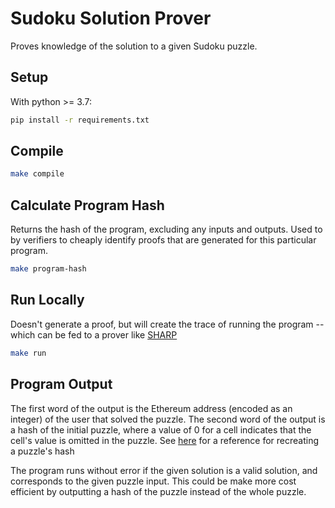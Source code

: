 # Sudoku Solution Prover

Proves knowledge of the solution to a given Sudoku puzzle.

## Setup

With python >= 3.7:

```sh
pip install -r requirements.txt
```

## Compile

```sh
make compile
```

## Calculate Program Hash

Returns the hash of the program, excluding any inputs and outputs. Used to by verifiers to cheaply identify 
proofs that are generated for this particular program.

```sh
make program-hash
```

## Run Locally

Doesn't generate a proof, but will create the trace of running the program -- which can be fed to a prover like
[SHARP](https://www.cairo-lang.org/docs/sharp.html)

```sh
make run
```

## Program Output

The first word of the output is the Ethereum address (encoded as an integer) of the user that solved the puzzle.
The second word of the output is a hash of the initial puzzle, where a value of 0 for a cell indicates that the cell's value is
omitted in the puzzle. See [here](https://github.com/starkware-libs/cairo-lang/blob/e8823212248a37cd5bf85bfb4885b89030566696/src/starkware/cairo/common/hash_chain.py)
for a reference for recreating a puzzle's hash

The program runs without error if the given solution is a valid solution, and corresponds to the given puzzle input.
This could be make more cost efficient by outputting a hash of the puzzle instead of the whole puzzle.

